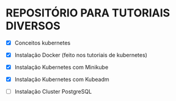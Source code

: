 # REPOSITÓRIO PARA TUTORIAIS DIVERSOS

- [x] Conceitos kubernetes
- [x] Instalação Docker (feito nos tutoriais de kubernetes)
- [x] Instalação Kubernetes com Minikube
- [x] Instalação Kubernetes com Kubeadm
- [ ] Instalação Cluster PostgreSQL

